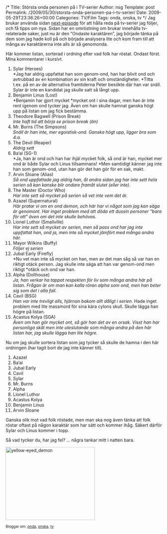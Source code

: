 /*
 Title: Största onda personen på i TV-serier
 Author: nsg
 Template: post
 Permalink: /2009/05/30/storsta-onda-personen-pa-i-tv-serier/
 Date: 2009-05-29T23:36:26+00:00
 Categories: TV/Film
 Tags: onda, onska, tv
*/
Jag brukar använda sidan [next-episode][1] för att hålla reda på tv-serier jag följer, och få tipps om nya. Sidan har en omröstning om brukar innehålla tv-relaterade saker, just nu är den &#8220;Ondaste karaktären&#8221;, jag började tänka på dem som jag hade koll på och började analysera lite och kom fram till att många av karaktärerna inte alls är så genomonda.

Här kommer listan, sorterad i ordning efter vad folk har röstat. Ondast först. Mina kommentarer i kursivt.

1.  Sylar (Heroes)  
    *Jag har aldrig uppfattat han som genom-ond, han har blivit ond och avtrubbad av en kombination av sin kraft och omständigheter. *Titta t.ex. på en av de alternativa framtiderna Peter besökte där han var snäll. Sylar är inte en kandidat jag skulle satt så långt upp.
2.  Benjamin Linus (Lost)  
    *Benjamin har gjort mycket *mycket ont i sina dagar, men han är inte rent igenom ond tycker jag. Även om han skulle hamnat ganska högt upp på listan om jag fick bestämma.
3.  Theodore Bagwell (Prison Break)  
    *Inte haft tid att börja se prison break (än)*
4.  Mr. Burns (The Simpsons)  
    *Snäll är han inte, mer egoistisk-ond. Ganska högt upp, ligger bra som 4:a.*
5.  The Devil (Reaper)  
    *Aldrig sett*
6.  Ba&#8217;al (SG-1)  
    *Ja, han är ond och han har ihjäl mycket folk, så ond är han, mycket mer ond är både Sylar och Linus tillsammans! *Men samtidigt känner jag inte han som genom-ond, utan han gör det han gör för en sak, makt.
7.  Arvin Sloane (Alias)  
    *Så ond uppfattade jag aldrig han, åt andra sidan jag har inte sett hela serien så kan kanske blir ondare framåt slutet (eller inte)*.
8.  The Master (Doctor Who)  
    *Har inte sett så mycket på serien så vet inte vem det är.*
9.  Azazel (Supernatural)  
    *Här pratar vi om en ond demon, och här har vi något som jag kan säga är genomont. Har inget problem med att döda ett dussin personer &#8220;bara för att&#8221; även om det inte skulle behövas.*
10. Lionel Luthor (Smallville)  
    *Har inte sett så mycket av serien, men så pass ond har jag inte uppfattat han, ond ja, men inte så mycket jämfört med många andra här.*
11. Mayor Wilkins (Buffy)  
    *Följer ej serien*
12. Jubal Early (Firefly)  
    *Nu vet man inte så mycket om han, men av det man såg så var han en riktigt otäck person. Jag skulle inte säga att han var genom-ond men riktigt *otäck och ond var han.
13. Alpha (Dollhouse)  
    *Ja, han verkar ha tappat respekten för liv som många andra här på listan. Frågan är om man kan kalla röran alpha som ond, men han beter sig som det i alla fall.*
14. Cavil (BSG)  
    *Han var inte trevligt alls, hjärnan bakom allt dåligt i serien*. Hade inget problem med lite massmord för sina kära cylons skull. Skulle lägga han högre på listan.
15. Acastus Kolya (SGA)  
    *Även om han gör mycket ont, så gör han det av en orsak. Visst han har personliga skäl men inte uteslutande som många andra på den här listan har, jag skulle lägga han lite högre.*

Nu om jag skulle sortera listan som jag tycker så skulle de hamna i den här ordningen (har tagit bort de jag inte känner till).

1.  Azazel
2.  Ba&#8217;al
3.  Jubal Early
4.  Cavil
5.  Sylar
6.  Mr. Burns
7.  Alpha
8.  Lionel Luthor
9.  Acastus Kolya
10. Benjamin Linus
11. Arvin Sloane

Ganska olik mot vad folk röstade, men man ska nog även tänka att folk röstar oftast på någon karaktär som har sätt och kommer ihåg. Säkert därför Sylar och Linus kommer i topp.

<p style="text-align: left;">
  Så vad tycker du, har jag fel? &#8230; några tankar mitt i natten bara.
</p>

<p style="text-align: left;">
  <img class="size-full wp-image-140 aligncenter" title="yellow-eyed_demon" src="http://cdn.junkpile.se/2009/05/yellow-eyed_demon.jpg" alt="yellow-eyed_demon" width="287" height="235" />
</p>

<small> <p class='technorati-tags'>
  Bloggar om: <a class='technorati-link' href='http://bloggar.se/om/onda' rel='tag' target='_self'>onda</a>, <a class='technorati-link' href='http://bloggar.se/om/onska' rel='tag' target='_self'>onska</a>, <a class='technorati-link' href='http://bloggar.se/om/tv' rel='tag' target='_self'>tv</a>
</p></small>

 [1]: http://next-episode.net